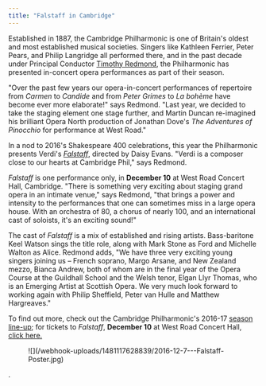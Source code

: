 ```yaml
---
title: "Falstaff in Cambridge"
---
```


Established in 1887, the Cambridge Philharmonic is one of Britain's oldest and most established musical societies. Singers like Kathleen Ferrier, Peter Pears, and Philip Langridge all performed there, and in the past decade under Principal Conductor [Timothy Redmond](http://cam-phil.org.uk/bio/TimRedmond.html), the Philharmonic has presented in-concert opera performances as part of their season. 

"Over the past few years our opera-in-concert performances of repertoire from *Carmen* to *Candide* and from *Peter Grimes* to *La bohème* have become ever more elaborate!" says Redmond. "Last year, we decided to take the staging element one stage further, and Martin Duncan re-imagined his brilliant Opera North production of Jonathan Dove's *The Adventures of Pinocchio* for performance at West Road."

In a nod to 2016's Shakespeare 400 celebrations, this year the Philharmonic presents Verdi's [*Falstaff*,](https://www.cambridgelivetrust.co.uk/tickets/events/cambridge-philharmonic-verdi-falstaff) directed by Daisy Evans. "Verdi is a composer close to our hearts at Cambridge Phil," says Redmond. 

*Falstaff* is one performance only, in **December 10** at West Road Concert Hall, Cambridge. "There is something very exciting about staging grand opera in an intimate venue," says Redmond, "that brings a power and intensity to the performances that one can sometimes miss in a large opera house. With an orchestra of 80, a chorus of nearly 100, and an international cast of soloists, it's an exciting sound!"

The cast of *Falstaff* is a mix of established and rising artists. Bass-baritone Keel Watson sings the title role, along with Mark Stone as Ford and Michelle Walton as Alice. Redmond adds, "We have three very exciting young singers joining us – French soprano, Margo Arsane, and New Zealand mezzo, Bianca Andrew, both of whom are in the final year of the Opera Course at the Guildhall School and the Welsh tenor, Elgan Llyr Thomas, who is an Emerging Artist at Scottish Opera. We very much look forward to working again with Philip Sheffield, Peter van Hulle and Matthew Hargreaves."

To find out more, check out the Cambridge Philharmonic's 2016-17 [season line-up](http://cam-phil.org.uk/programme.html); for tickets to *Falstaff*, **December 10** at West Road Concert Hall, [click here.](http://cam-phil.org.uk/programme.html?showpayments#2016-12-10)

<figure data-type="image">
![](/webhook-uploads/1481117628839/2016-12-7---Falstaff-Poster.jpg)
</figure>. 


